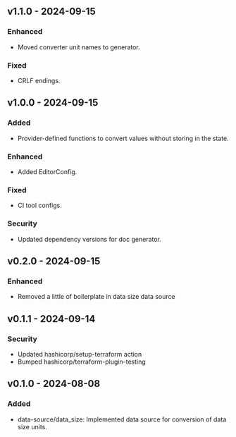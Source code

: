 ## v1.1.0 - 2024-09-15

### Enhanced

* Moved converter unit names to generator.

### Fixed

* CRLF endings.


## v1.0.0 - 2024-09-15

### Added

* Provider-defined functions to convert values without storing in the state.

### Enhanced

* Added EditorConfig.

### Fixed

* CI tool configs.

### Security

* Updated dependency versions for doc generator.


## v0.2.0 - 2024-09-15

### Enhanced

* Removed a little of boilerplate in data size data source


## v0.1.1 - 2024-09-14

### Security

* Updated hashicorp/setup-terraform action
* Bumped hashicorp/terraform-plugin-testing


## v0.1.0 - 2024-08-08

### Added

* data-source/data_size: Implemented data source for conversion of data size units.



